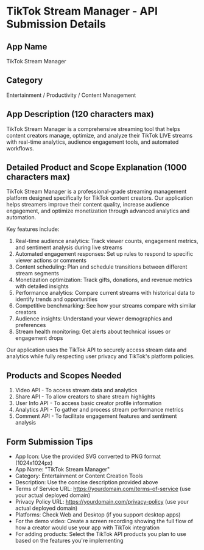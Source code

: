 # TikTok Stream Manager - API Submission Details

## App Name

TikTok Stream Manager

## Category

Entertainment / Productivity / Content Management

## App Description (120 characters max)

TikTok Stream Manager is a comprehensive streaming tool that helps content creators manage, optimize, and analyze their TikTok LIVE streams with real-time analytics, audience engagement tools, and automated workflows.

## Detailed Product and Scope Explanation (1000 characters max)

TikTok Stream Manager is a professional-grade streaming management platform designed specifically for TikTok content creators. Our application helps streamers improve their content quality, increase audience engagement, and optimize monetization through advanced analytics and automation.

Key features include:

1. Real-time audience analytics: Track viewer counts, engagement metrics, and sentiment analysis during live streams
2. Automated engagement responses: Set up rules to respond to specific viewer actions or comments
3. Content scheduling: Plan and schedule transitions between different stream segments
4. Monetization optimization: Track gifts, donations, and revenue metrics with detailed insights
5. Performance analytics: Compare current streams with historical data to identify trends and opportunities
6. Competitive benchmarking: See how your streams compare with similar creators
7. Audience insights: Understand your viewer demographics and preferences
8. Stream health monitoring: Get alerts about technical issues or engagement drops

Our application uses the TikTok API to securely access stream data and analytics while fully respecting user privacy and TikTok's platform policies.

## Products and Scopes Needed

1. Video API - To access stream data and analytics
2. Share API - To allow creators to share stream highlights
3. User Info API - To access basic creator profile information
4. Analytics API - To gather and process stream performance metrics
5. Comment API - To facilitate engagement features and sentiment analysis

## Form Submission Tips

- App Icon: Use the provided SVG converted to PNG format (1024x1024px)
- App Name: "TikTok Stream Manager"
- Category: Entertainment or Content Creation Tools
- Description: Use the concise description provided above
- Terms of Service URL: https://yourdomain.com/terms-of-service (use your actual deployed domain)
- Privacy Policy URL: https://yourdomain.com/privacy-policy (use your actual deployed domain)
- Platforms: Check Web and Desktop (if you support desktop apps)
- For the demo video: Create a screen recording showing the full flow of how a creator would use your app with TikTok integration
- For adding products: Select the TikTok API products you plan to use based on the features you're implementing
